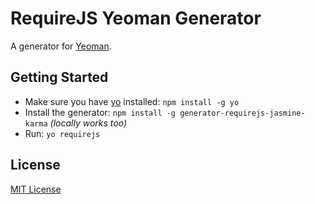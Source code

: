 # RequireJS Yeoman Generator

A generator for [Yeoman](http://yeoman.io).

## Getting Started

- Make sure you have [yo](https://github.com/yeoman/yo) installed:
    `npm install -g yo`
- Install the generator: `npm install -g generator-requirejs-jasmine-karma` *(locally works too)*
- Run: `yo requirejs`


## License
[MIT License](http://en.wikipedia.org/wiki/MIT_License)

